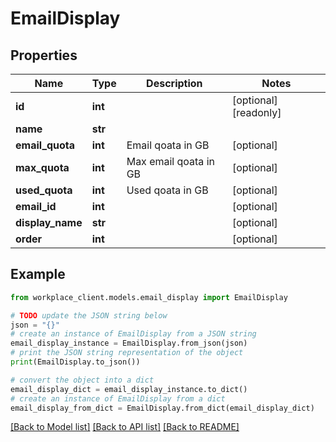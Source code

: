 # EmailDisplay


## Properties

Name | Type | Description | Notes
------------ | ------------- | ------------- | -------------
**id** | **int** |  | [optional] [readonly] 
**name** | **str** |  | 
**email_quota** | **int** | Email qoata in GB | [optional] 
**max_quota** | **int** | Max email qoata in GB | [optional] 
**used_quota** | **int** | Used qoata in GB | [optional] 
**email_id** | **int** |  | [optional] 
**display_name** | **str** |  | [optional] 
**order** | **int** |  | [optional] 

## Example

```python
from workplace_client.models.email_display import EmailDisplay

# TODO update the JSON string below
json = "{}"
# create an instance of EmailDisplay from a JSON string
email_display_instance = EmailDisplay.from_json(json)
# print the JSON string representation of the object
print(EmailDisplay.to_json())

# convert the object into a dict
email_display_dict = email_display_instance.to_dict()
# create an instance of EmailDisplay from a dict
email_display_from_dict = EmailDisplay.from_dict(email_display_dict)
```
[[Back to Model list]](../README.md#documentation-for-models) [[Back to API list]](../README.md#documentation-for-api-endpoints) [[Back to README]](../README.md)


